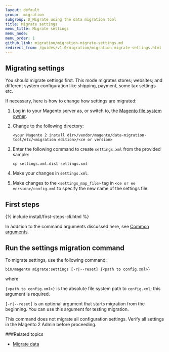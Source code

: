 ```yaml
---
layout: default
group:  migration
subgroup: D_Migrate using the data migration tool
title: Migrate settings
menu_title: Migrate settings
menu_node:
menu_order: 1
github_link: migration/migration-migrate-settings.md
redirect_from: /guides/v1.0/migration/migration-migrate-settings.html
---
```


  
<h2 id="migrate-command-settings">Migrating settings</h2>
You should migrate settings first. This mode migrates stores; websites; and different system configuration like shipping, payment, some tax settings etc. 

If necessary, here is how to change how settings are migrated:

1.	Log in to your Magento server as, or switch to, the <a href="{{ site.gdeurl }}install-gde/prereq/apache-user.html">Magento file system owner</a>.
2.	Change to the following directory:


		<your Magento 2 install dir>/vendor/magento/data-migration-tool/etc/<migration edition>/<ce or version>
1. 	Enter the following command to create `settings.xml` from the provided sample:

		cp settings.xml.dist settings.xml
2. Make your changes in `settings.xml`.
3. Make changes to the `<settings_map_file>` tag in `<ce or ee version>/config.xml` to specify the new name of the settings file.

<h2 id="migrate-first">First steps</h2>
{% include install/first-steps-cli.html %}

In addition to the command arguments discussed here, see <a href="{{ site.gdeurl }}install-gde/install/cli/install-cli-subcommands.html#instgde-cli-subcommands-common">Common arguments</a>.

<h2 id="migrate-data-cmd">Run the settings migration command</h2>
To migrate settings, use the following command:

	bin/magento migrate:settings [-r|--reset] {<path to config.xml>}

where

`{<path to config.xml>}` is the absolute file system path to `config.xml`; this argument is required.

`[-r|--reset]` is an optional argument that starts migration from the beginning. You can use this argument for testing migration.

<div class="bs-callout bs-callout-info" id="info">
<span class="glyphicon-class">
  <p>This command does not migrate all configuration settings. Verify all settings in the Magento 2 Admin before proceeding.</p></span>
</div>

###Related topics

* <a href="{{ site.gdeurl }}migration/migration-migrate-data.html">Migrate data</a>
